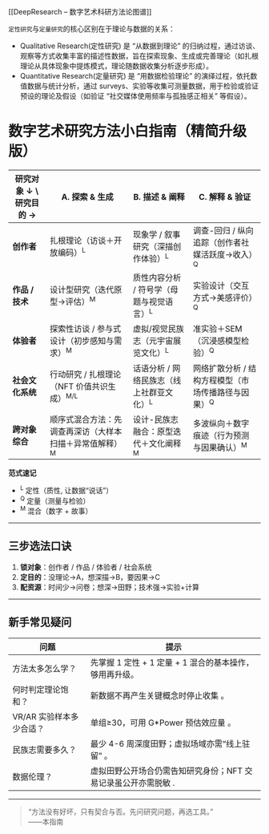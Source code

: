 [[DeepResearch – 数字艺术科研方法论图谱]]

`定性研究`与`定量研究`的核心区别在于理论与数据的关系：
- Qualitative Research(定性研究) 是 “从数据到理论” 的归纳过程，通过访谈、观察等方式收集丰富的描述性数据，旨在探索现象、生成或完善理论（如扎根理论从具体现象中提炼模式，理论随数据收集分析逐步形成）。
- Quantitative Research(定量研究) 是 “用数据检验理论” 的演绎过程，依托数值数据与统计分析，通过 surveys、实验等收集可测量数据，用于检验或验证预设的理论及假设（如验证 “社交媒体使用频率与孤独感正相关” 等假设）。




# 数字艺术研究方法小白指南（精简升级版）

| 研究对象 ↓ \ 研究目的 → | A. 探索 & 生成                              | B. 描述 & 阐释                        | C. 解释 & 验证                             |
| --------------- | --------------------------------------- | --------------------------------- | -------------------------------------- |
| **创作者**         | 扎根理论（访谈＋开放编码）<sup>L</sup>               | 现象学 / 叙事研究（深描创作体验）<sup>L</sup>    | 调查-回归 / 纵向追踪（创作者社媒活跃度→收入）<sup>Q</sup>  |
| **作品 / 技术**     | 设计型研究（迭代原型→评估）<sup>M</sup>              | 质性内容分析 / 符号学（母题与视觉语言）<sup>L</sup> | 实验设计（交互方式→美感评价）<sup>Q</sup>            |
| **体验者**         | 探索性访谈 / 参与式设计（初步感知与需求）<sup>M</sup>      | 虚拟/视觉民族志（元宇宙展览文化）<sup>L</sup>     | 准实验＋SEM（沉浸感模型检验）<sup>Q</sup>           |
| **社会文化系统**      | 行动研究 / 扎根理论（NFT 价值共识生成）<sup>M/L</sup>   | 话语分析 / 网络民族志（线上社群亚文化）<sup>L</sup> | 网络扩散分析 / 结构方程模型（市场传播路径与因果）<sup>Q</sup> |
| **跨对象综合**       | 顺序式混合方法：先调查再深访（大样本扫描＋异常值解释）<sup>M</sup> | 设计-民族志融合：原型迭代＋文化阐释<sup>M</sup>    | 多波纵向＋数字痕迹（行为预测与因果确认）<sup>M</sup>       |

**范式速记**

- <sup>L</sup> 定性（质性, 让数据“说话”）
- <sup>Q</sup> 定量（测量与检验）
- <sup>M</sup> 混合（数字 + 故事）

---

## 三步选法口诀

1. **锁对象**：创作者 / 作品 / 体验者 / 社会系统
2. **定目的**：没理论→A，想深描→B，要因果→C
3. **配资源**：时间少→问卷；想深→田野；技术强→实验+计算

---

## 新手常见疑问

| 问题              | 提示                                 |
| --------------- | ---------------------------------- |
| 方法太多怎么学？        | 先掌握 1 定性 + 1 定量 + 1 混合的基本操作，够用再升级。 |
| 何时判定理论饱和？       | 新数据不再产生关键概念时停止收集 。                 |
| VR/AR 实验样本多少合适？ | 单组≥30，可用 G*Power 预估效应量 。           |
| 民族志需要多久？        | 最少 4-6 周深度田野；虚拟场域亦需“线上驻留” 。        |
| 数据伦理？           | 虚拟田野公开场合仍需告知研究身份；NFT 交易记录虽公开亦需脱敏 . |

---

> “方法没有好坏，只有契合与否。先问研究问题，再选工具。”  
> ——本指南


